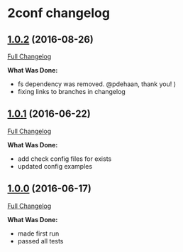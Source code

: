 # 2conf changelog

## [1.0.2](https://github.com/ivanoff/2conf/tree/1.0.2) (2016-08-26)
[Full Changelog](/compare/1.0.1...1.0.2)

**What Was Done:**

- fs dependency was removed. @pdehaan, thank you! )
- fixing links to branches in changelog

## [1.0.1](https://github.com/ivanoff/2conf/tree/1.0.1) (2016-06-22)
[Full Changelog](/compare/1.0.0...1.0.1)

**What Was Done:**

- add check config files for exists
- updated config examples

## [1.0.0](https://github.com/ivanoff/2conf/tree/1.0.0) (2016-06-17)
[Full Changelog](/compare/master...1.0.0)

**What Was Done:**

- made first run
- passed all tests
